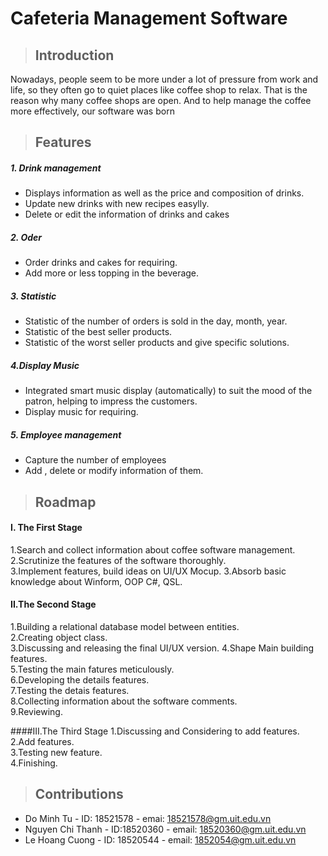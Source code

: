 # Cafeteria Management Software

> ## Introduction

Nowadays, people seem to be more under a lot of pressure from work and life, so they often go to quiet places like coffee shop to relax. That is the reason why many coffee shops are open. And to help manage the coffee more effectively, our software was born  


> ## Features

##### 1. Drink management
- Displays information as well as the price and composition of drinks.
- Update new drinks with new recipes easylly.
- Delete or edit the information of drinks and cakes
##### 2. Oder
- Order drinks and cakes for requiring.
- Add more or less topping in the beverage.
##### 3. Statistic
- Statistic of the number of orders is sold in the day, month, year.
- Statistic of the best seller products.
- Statistic of the worst seller products and give specific solutions.
##### 4.Display Music
- Integrated smart music display (automatically) to suit the mood of the patron, helping to impress the customers.
- Display music for requiring.
##### 5. Employee management
- Capture the number of employees
- Add , delete or modify information of them.

> ## Roadmap



#### I. The First Stage
1.Search and collect information about coffee software management.     
2.Scrutinize the features of the software thoroughly.  
3.Implement features, build ideas on UI/UX Mocup.
3.Absorb basic knowledge about Winform, OOP C#, QSL.

  
#### II.The Second Stage
1.Building a relational database model between entities.  
2.Creating object class.   
3.Discussing and releasing the final UI/UX version.
4.Shape Main building features.   
5.Testing the main fatures meticulously.  
6.Developing the details features.  
7.Testing the detais features.   
8.Collecting information about the software comments.   
9.Reviewing.  

    
####III.The Third Stage
1.Discussing and Considering to add features.   
2.Add features.    
3.Testing new feature.    
4.Finishing.     


> ## Contributions

 - Do Minh Tu - ID: 18521578 - emai: <18521578@gm.uit.edu.vn>
 - Nguyen Chi Thanh - ID:18520360 - email: <18520360@gm.uit.edu.vn>
 - Le Hoang Cuong - ID: 18520544 - email: <1852054@gm.uit.edu.vn>

